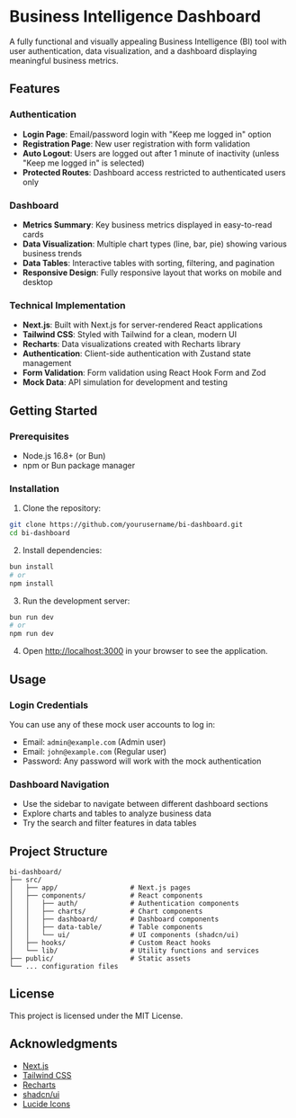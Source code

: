 # Business Intelligence Dashboard

A fully functional and visually appealing Business Intelligence (BI) tool with user authentication, data visualization, and a dashboard displaying meaningful business metrics.

## Features

### Authentication
- **Login Page**: Email/password login with "Keep me logged in" option
- **Registration Page**: New user registration with form validation
- **Auto Logout**: Users are logged out after 1 minute of inactivity (unless "Keep me logged in" is selected)
- **Protected Routes**: Dashboard access restricted to authenticated users only

### Dashboard
- **Metrics Summary**: Key business metrics displayed in easy-to-read cards
- **Data Visualization**: Multiple chart types (line, bar, pie) showing various business trends
- **Data Tables**: Interactive tables with sorting, filtering, and pagination
- **Responsive Design**: Fully responsive layout that works on mobile and desktop

### Technical Implementation
- **Next.js**: Built with Next.js for server-rendered React applications
- **Tailwind CSS**: Styled with Tailwind for a clean, modern UI
- **Recharts**: Data visualizations created with Recharts library
- **Authentication**: Client-side authentication with Zustand state management
- **Form Validation**: Form validation using React Hook Form and Zod
- **Mock Data**: API simulation for development and testing

## Getting Started

### Prerequisites
- Node.js 16.8+ (or Bun)
- npm or Bun package manager

### Installation

1. Clone the repository:
```bash
git clone https://github.com/yourusername/bi-dashboard.git
cd bi-dashboard
```

2. Install dependencies:
```bash
bun install
# or
npm install
```

3. Run the development server:
```bash
bun run dev
# or
npm run dev
```

4. Open [http://localhost:3000](http://localhost:3000) in your browser to see the application.

## Usage

### Login Credentials
You can use any of these mock user accounts to log in:

- Email: `admin@example.com` (Admin user)
- Email: `john@example.com` (Regular user)
- Password: Any password will work with the mock authentication

### Dashboard Navigation
- Use the sidebar to navigate between different dashboard sections
- Explore charts and tables to analyze business data
- Try the search and filter features in data tables

## Project Structure

```
bi-dashboard/
├── src/
│   ├── app/                  # Next.js pages
│   ├── components/           # React components
│   │   ├── auth/             # Authentication components
│   │   ├── charts/           # Chart components
│   │   ├── dashboard/        # Dashboard components
│   │   ├── data-table/       # Table components
│   │   └── ui/               # UI components (shadcn/ui)
│   ├── hooks/                # Custom React hooks
│   └── lib/                  # Utility functions and services
├── public/                   # Static assets
└── ... configuration files
```

## License

This project is licensed under the MIT License.

## Acknowledgments

- [Next.js](https://nextjs.org/)
- [Tailwind CSS](https://tailwindcss.com/)
- [Recharts](https://recharts.org/)
- [shadcn/ui](https://ui.shadcn.com/)
- [Lucide Icons](https://lucide.dev/)
